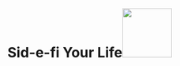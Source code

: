 # Sid-e-fi Your Life<img src="https://media1.giphy.com/media/3C5GiCUkah8Gs/giphy.gif?cid=ecf05e47kucvfvafr49iy1kanxavuoi35r1n85mx63yylkcx&rid=giphy.gif&ct=s" width="100">
